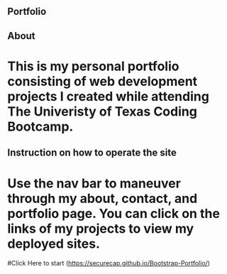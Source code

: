 ## Portfolio

## About

# This is my personal portfolio consisting of web development projects I created while attending The Univeristy of Texas Coding Bootcamp.

## Instruction on how to operate the site

# Use the nav bar to maneuver through my about, contact, and portfolio page. You can click on the links of my projects to view my deployed sites.

#Click Here to start (https://securecap.github.io/Bootstrap-Portfolio/)
